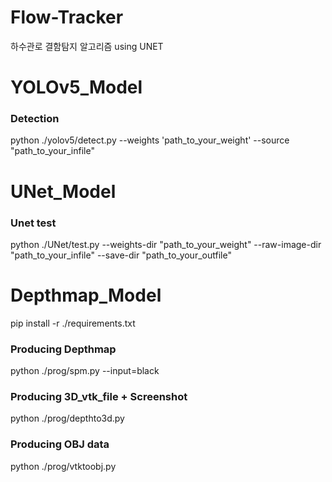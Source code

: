 # Flow-Tracker
하수관로 결함탐지 알고리즘  using UNET

# YOLOv5_Model
### Detection
python ./yolov5/detect.py --weights 'path_to_your_weight' --source "path_to_your_infile"

# UNet_Model 
### Unet test
python ./UNet/test.py --weights-dir "path_to_your_weight" --raw-image-dir "path_to_your_infile" --save-dir "path_to_your_outfile"

# Depthmap_Model
pip install -r ./requirements.txt
### Producing Depthmap
python ./prog/spm.py --input=black
### Producing 3D_vtk_file + Screenshot
python ./prog/depthto3d.py
### Producing OBJ data
python ./prog/vtktoobj.py
